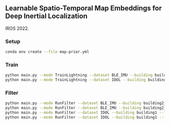 ## Learnable Spatio-Temporal Map Embeddings for Deep Inertial Localization
IROS 2022.

### Setup
```bash
conda env create --file map-prior.yml
```

### Train
```bash
python main.py --mode TrainLightning --dataset BLE_IMU --building building2_f1 --train-gpus 2 --data-sample-rate 60
python main.py --mode TrainLightning --dataset IDOL --building building2_f1 --train-gpus 2 --data-sample-rate 100
```

### Filter
```bash
python main.py --mode RunFilter --dataset BLE_IMU --building building2_f1
python main.py --mode RunFilter --dataset BLE_IMU --building building2_f1 --no-filter-allow-ble-update
python main.py --mode RunFilter --dataset IDOL --building building1 --filter-update-rate 100
python main.py --mode RunFilter --dataset IDOL --building building1 --filter-update-rate 100 --no-filter-allow-reinit
```
